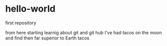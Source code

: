 # hello-world
first repository

from here starting learnig about git and git hub
I've had tacos on the moon and find then far superior to Earth tacos
